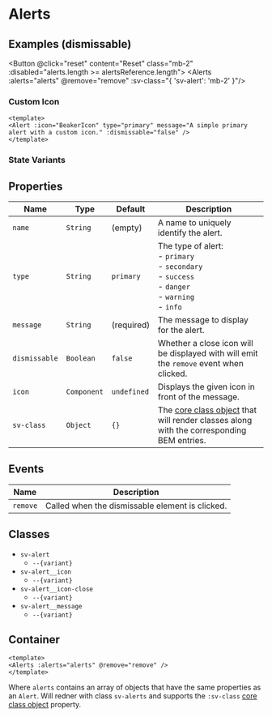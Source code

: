 <script setup>
import { ref } from "vue";
import { BeakerIcon } from '@heroicons/vue/outline'
import { Alert } from "@/components";
import { Alerts, Button } from "@/components";

const alertsReference = [
    {
        name: "Primary",
        message: "A simple primary alert.",
        variant: "primary",
        dismissable: true
    },
    {
        name: "Secondary",
        message: "A simple secondary alert.",
        variant: "secondary",
        dismissable: true
    },
    {
        name: "Success",
        message: "A simple success alert.",
        variant: "success",
        dismissable: true
    },
    {
        name: "Danger",
        message: "A simple danger alert.",
        variant: "danger",
        dismissable: true
    },
    {
        name: "Warning",
        message: "A simple warning alert.",
        variant: "warning",
        dismissable: true
    },
    {
        name: "Information",
        message: "A simple info alert.",
        variant: "info",
        dismissable: true
    }
];

const alerts = ref([...alertsReference]);

const stateAlerts = ref([
    {
        name: "Success",
        message: "A simple `success-state` alert.",
        variant: "success-state",
    },
    {
        name: "Danger",
        message: "A simple `danger-state` alert.",
        variant: "danger-state",
    },
    {
        name: "Warning",
        message: "A simple `warning-state` alert.",
        variant: "warning-state",
    },
    {
        name: "Information",
        message: "A simple `info-state` alert.",
        variant: "info-state",
    }
]);

const remove = (alert) => {
    const index = alerts.value.findIndex(item => item.name === alert.name);

    if (index < 0) {
        return;
    }

    alerts.value.splice(index, 1);
}

const reset = () => {
    alerts.value = [...alertsReference];
}
</script>

# Alerts

## Examples (dismissable)

<Button @click="reset" content="Reset" class="mb-2" :disabled="alerts.length >= alertsReference.length"></Button>
<Alerts :alerts="alerts" @remove="remove" :sv-class="{ 'sv-alert': 'mb-2' }"/>

### Custom Icon

```vue
<template>
<Alert :icon="BeakerIcon" type="primary" message="A simple primary alert with a custom icon." :dismissable="false" />
</template>
```
<Alert :icon="BeakerIcon" type="primary" message="A simple primary alert with a custom icon." :dismissable="false" />

### State Variants

<Alerts :alerts="stateAlerts" :sv-class="{ 'sv-alert': 'mb-2' }" />

## Properties

| Name          | Type        | Default     | Description                                                                                                        |
| ------------- | ----------- | ----------- | ------------------------------------------------------------------------------------------------------------------ |
| `name`        | `String`    | (empty)     | A name to uniquely identify the alert.                                                                             |
| `type`        | `String`    | `primary`   | The type of alert:<br/>- `primary`<br/>- `secondary`<br/>- `success`<br/>- `danger`<br/>- `warning`<br/>- `info`   |
| `message`     | `String`    | (required)  | The message to display for the alert.                                                                              |
| `dismissable` | `Boolean`   | `false`     | Whether a close icon will be displayed with will emit the `remove` event when clicked.                             |
| `icon`        | `Component` | `undefined` | Displays the given icon in front of the message.                                                                   |
| `sv-class`    | `Object`    | `{}`        | The [core class object](/components/core-class) that will render classes along with the corresponding BEM entries. |

## Events

| Name     | Description                                     |
| -------- | ----------------------------------------------- |
| `remove` | Called when the dismissable element is clicked. |

## Classes

- `sv-alert`
  - `--{variant}`
- `sv-alert__icon`
  - `--{variant}`
- `sv-alert__icon-close`
  - `--{variant}`
- `sv-alert__message`
  - `--{variant}`

## Container

```vue
<template>
<Alerts :alerts="alerts" @remove="remove" />
</template>
```

Where `alerts` contains an array of objects that have the same properties as an `Alert`.  Will redner with class `sv-alerts` and supports the `:sv-class` [core class object](/components/core-class) property.